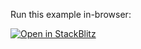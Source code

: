 Run this example in-browser:

[![Open in StackBlitz](https://developer.stackblitz.com/img/open_in_stackblitz.svg)]([https://stackblitz.com/github/bouwe77/temba?file=examples/foo/index.js](https://stackblitz.com/github/bouwe77/temba?file=examples%2F01%20-%20Basic%20API%2Findex.js))
